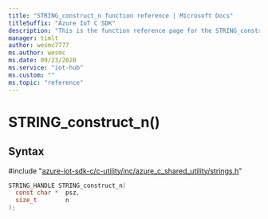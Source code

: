```yaml
---                             
title: "STRING_construct_n function reference | Microsoft Docs" 
titleSuffix: "Azure IoT C SDK"            
description: "This is the function reference page for the STRING_construct_n() function in the Azure IoT C SDK. This SDK is used with Azure IoT Hub and Azure IoT Hub Device Provisioning Service"            
manager: timlt                 
author: wesmc7777              
ms.author: wesmc               
ms.date: 09/23/2020                    
ms.service: "iot-hub"             
ms.custom: ""                
ms.topic: "reference"        
---                            
```


# STRING_construct_n()

## Syntax

\#include "[azure-iot-sdk-c/c-utility/inc/azure_c_shared_utility/strings.h](../strings-h.md)"  
```C
STRING_HANDLE STRING_construct_n(
  const char *  psz,
  size_t        n
);
```

